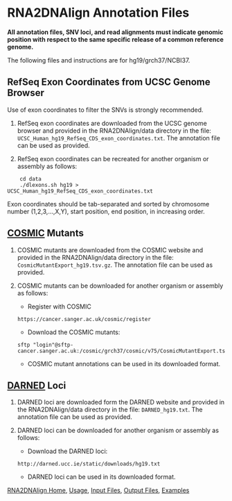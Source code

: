 # RNA2DNAlign Annotation Files

**All annotation files, SNV loci, and read alignments must indicate
genomic position with respect to the same specific release of a common
reference genome.**

The following files and instructions are for hg19/grch37/NCBI37.

## RefSeq Exon Coordinates from UCSC Genome Browser

Use of exon coordinates to filter the SNVs is strongly recommended.

1. RefSeq exon coordinates are downloaded from the UCSC genome browser
and provided in the RNA2DNAlign/data directory in the file:
`UCSC_Human_hg19_RefSeq_CDS_exon_coordinates.txt`. The annotation
file can be used as provided.

2. RefSeq exon coordinates can be recreated for another organism or assembly as follows:

```
    cd data
    ./dlexons.sh hg19 > UCSC_Human_hg19_RefSeq_CDS_exon_coordinates.txt
```

   Exon coordinates should be tab-separated and sorted by chromosome number (1,2,3,...,X,Y), start position, end position, in increasing order. 

## [COSMIC](http://cancer.sanger.ac.uk/cosmic) Mutants

1. COSMIC mutants are downloaded from the COSMIC website and provided in the RNA2DNAlign/data directory in the file: `CosmicMutantExport_hg19.tsv.gz`.  The annotation
file can be used as provided.

2. COSMIC mutants can be downloaded for another organism or assembly as follows: 
    * Register with COSMIC
    ```
    https://cancer.sanger.ac.uk/cosmic/register
    ```
    * Download the COSMIC mutants:
    ```
    sftp "login"@sftp-cancer.sanger.ac.uk:/cosmic/grch37/cosmic/v75/CosmicMutantExport.tsv.gz
    ```
    * COSMIC mutant annotations can be used in its downloaded format. 

## [DARNED](http://darned.ucc.ie/) Loci

1. DARNED loci are downloaded form the DARNED website and provided in
the RNA2DNAlign/data directory in the file: `DARNED_hg19.txt`.  The
annotation file can be used as provided.

2. DARNED loci can be downloaded for another organism or assembly as follows: 
    * Download the DARNED loci:
    ```
    http://darned.ucc.ie/static/downloads/hg19.txt
    ```
    * DARNED loci can be used in its downloaded format.

[RNA2DNAlign Home](..), [Usage](Usage.md), [Input Files](InputFiles.md), [Output Files](OutputFiles.md), [Examples](Examples.md)
